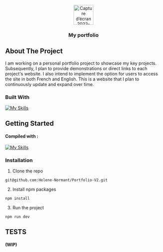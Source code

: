 <br />
<div align="center">
 

<img width="64" alt="Capture d’écran 2023-09-02 à 14 46 12" src="https://github.com/Helene-Normant/Portfolio-V2/assets/98808947/1dc9be01-0945-4961-a7ac-c699b463b0fc">



<h3 align="center">My portfolio</h3>

</div>


## About The Project
 I am working on a personal portfolio project to showcase my key projects. Subsequently, I plan to provide demonstrations or direct links to each project's website.
 I also intend to implement the option for users to access the site in both French and English. This is a website that I plan to continuously update and expand over time.

### Built With

[![My Skills](https://skillicons.dev/icons?i=react,html,css,tailwind)](https://skillicons.dev)


## Getting Started
#### Compiled with :
[![My Skills](https://skillicons.dev/icons?i=vite)](https://skillicons.dev)

### Installation

1. Clone the repo
 
 `git@github.com:Helene-Normant/Portfolio-V2.git`
 
2. Install npm packages

`npm install`
  
3. Run the project
  
`npm run dev`


<!-- USAGE EXAMPLES -->
## TESTS
#### (WIP)




